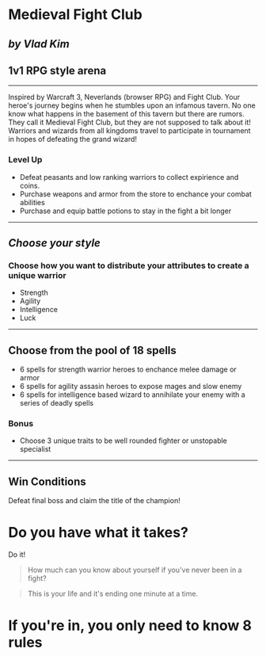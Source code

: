 # **Medieval Fight Club**

## *by Vlad Kim*


## 1v1 RPG style arena
________________________
Inspired by Warcraft 3, Neverlands (browser RPG) and Fight Club. Your heroe's journey begins when he stumbles upon an infamous tavern. No one know what happens in the basement of this tavern but there are rumors.
They call it Medieval Fight Club, but they are not supposed to talk about it!
Warriors and wizards from all kingdoms travel to participate in tournament in hopes of defeating the grand wizard!

### Level Up
* Defeat peasants and low ranking warriors to collect expirience and coins.
* Purchase weapons and armor from the store to enchance your combat abilities
* Purchase and equip battle potions to stay in the fight a bit longer
____________________
## *Choose your style*
### Choose how you want to distribute your attributes to create a unique warrior
  * Strength
  * Agility
  * Intelligence
  * Luck
________
## Choose from the pool of 18 spells 

* 6 spells for strength warrior heroes to enchance melee damage or armor
* 6 spells for agility assasin heroes to expose mages and slow enemy
* 6 spells for intelligence based wizard to annihilate your enemy with a series of deadly spells 

### Bonus
- Choose 3 unique traits to be well rounded fighter or unstopable specialist
________
## Win Conditions

Defeat final boss and claim the title of the champion!

# Do you have what it takes?

Do it!

> How much can you know about yourself if you've never been in a fight?

>This is your life and it's ending one minute at a time.

# If you're in, you only need to know 8 rules

